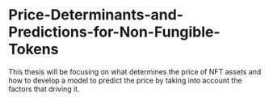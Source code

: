 # Price-Determinants-and-Predictions-for-Non-Fungible-Tokens
This thesis will be focusing on what determines the price of NFT assets and how to develop a model to predict the price by taking into account the factors that driving it.
